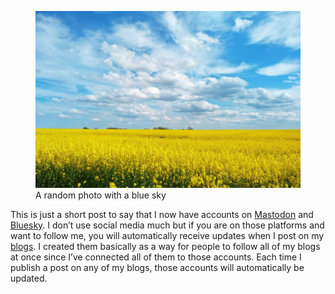 <figure><img loading="lazy" decoding="async" src="vitaliy-gavrushchenko-fJQSCxB18wE-unsplash.jpg" alt=""><figcaption>A random photo with a blue sky</figcaption></figure>

This is just a short post to say that I now have accounts on [Mastodon](https://mastodon.social/@alexseifert) and [Bluesky](https://bsky.app/profile/alex-seifert.bsky.social). I don’t use social media much but if you are on those platforms and want to follow me, you will automatically receive updates when I post on my [blogs](https://blog.alexseifert.com/other-blogs/). I created them basically as a way for people to follow all of my blogs at once since I’ve connected all of them to those accounts. Each time I publish a post on any of my blogs, those accounts will automatically be updated.